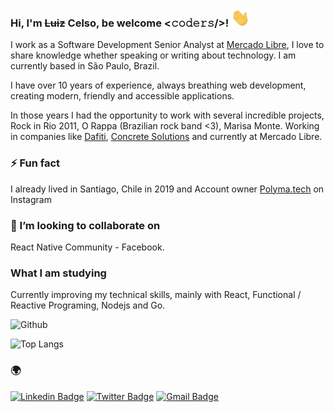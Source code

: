 ### Hi, I'm <del>Luiz</del> Celso, be welcome <𝚌𝚘𝚍𝚎𝚛𝚜/>! <img src="https://raw.githubusercontent.com/ABSphreak/ABSphreak/master/gifs/Hi.gif" width="30px"></h2>

I work as a Software Development Senior Analyst at [Mercado Libre](https://github.com/mercadolibre), I love to share knowledge whether speaking or writing about technology. I am currently based in São Paulo, Brazil.

I have over 10 years of experience, always breathing web development, creating modern, friendly and accessible applications.

In those years I had the opportunity to work with several incredible projects, Rock in Rio 2011, O Rappa (Brazilian rock band <3), Marisa Monte. Working in companies like [Dafiti](https://github.com/DafitiSprint/), [Concrete Solutions](https://github.com/concretesolutions) and currently at Mercado Libre.

### ⚡ Fun fact 
I already lived in Santiago, Chile in 2019 and Account owner [Polyma.tech](https://www.instagram.com/polyma.tech/) on Instagram

### 👯 I’m looking to collaborate on
React Native Community - Facebook.

### What I am studying

Currently improving my technical skills, mainly with React, Functional / Reactive Programing, Nodejs and Go.

![Github](https://github-readme-stats.vercel.app/api?username=lcelso&show_icons=true&count_private=true&theme=gruvbox)

![Top Langs](https://github-readme-stats.vercel.app/api/top-langs/?username=lcelso&langs_count=8&theme=gruvbox)

### 🌍

[![Linkedin Badge](https://img.shields.io/badge/-LinkedIn-blue?style=flat-square&logo=Linkedin&logoColor=white&link=https://www.linkedin.com/in/harshkumarkhatri/)](https://www.linkedin.com/in/luizcelso/)
[![Twitter Badge](https://img.shields.io/badge/-Twitter-1ca0f1?style=flat-square&labelColor=1ca0f1&logo=twitter&logoColor=white&link=https://twitter.com/_eucelso)](https://twitter.com/_eucelso)
[![Gmail Badge](https://img.shields.io/badge/-Gmail-c14438?style=flat-square&logo=Gmail&logoColor=white&link=mailto:celsodesign@gmail.com)](mailto:celsodesign@gmail.com)
